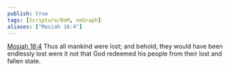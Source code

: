 ```yaml
---
publish: true
tags: [Scripture/BoM, noGraph]
aliases: ["Mosiah 16:4"]
---
```

[Mosiah 16:4](https://churchofjesuschrist.org/study/scriptures/bofm/mosiah/16?lang=eng&id=p4#p4) Thus all mankind were lost; and behold, they would have been endlessly lost were it not that God redeemed his people from their lost and fallen state.
